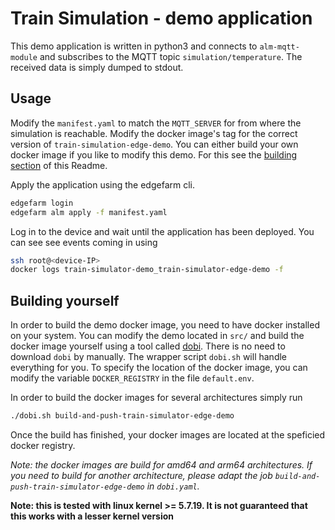# Train Simulation - demo application

This demo application is written in python3 and connects to `alm-mqtt-module` and subscribes to the MQTT topic `simulation/temperature`.
The received data is simply dumped to stdout.

## Usage
Modify the `manifest.yaml` to match the `MQTT_SERVER` for from where the simulation is reachable.
Modify the docker image's tag for the correct version of `train-simulation-edge-demo`.
You can either build your own docker image if you like to modify this demo. For this see the [building section](#building-yourself) of this Readme.

Apply the application using the edgefarm cli.

```bash
edgefarm login
edgefarm alm apply -f manifest.yaml
```

Log in to the device and wait until the application has been deployed.
You can see see events coming in using

```bash
ssh root@<device-IP>
docker logs train-simulator-demo_train-simulator-edge-demo -f
```

## Building yourself

In order to build the demo docker image, you need to have docker installed on your system.
You can modify the demo located in `src/` and build the docker image yourself using a tool called [dobi](https://github.com/dnephin/dobi).
There is no need to download `dobi` by manually. The wrapper script `dobi.sh` will handle everything for you.
To specify the location of the docker image, you can modify the variable `DOCKER_REGISTRY` in the file `default.env`.

In order to build the docker images for several architectures simply run

```bash
./dobi.sh build-and-push-train-simulator-edge-demo
```

Once the build has finished, your docker images are located at the speficied docker registry.

*Note: the docker images are build for amd64 and arm64 architectures. If you need to build for another architecture, please adapt the job `build-and-push-train-simulator-edge-demo` in `dobi.yaml`.*

**Note: this is tested with linux kernel >= 5.7.19. It is not guaranteed that this works with a lesser kernel version**
